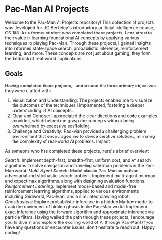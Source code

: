# Pac-Man AI Projects
Welcome to the Pac-Man AI Projects repository! This collection of projects was developed for UC Berkeley's introductory artificial intelligence course, CS 188. As a former student who completed these projects, I can attest to their value in learning foundational AI concepts by applying various techniques to playing Pac-Man. Through these projects, I gained insights into informed state-space search, probabilistic inference, reinforcement learning, and more. These concepts are not just about gaming; they form the bedrock of real-world applications.

## Goals
Having completed these projects, I understand the three primary objectives they were crafted with:

1. Visualization and Understanding: The projects enabled me to visualize the outcomes of the techniques I implemented, fostering a deeper understanding of AI concepts.
2. Clear and Concise: I appreciated the clear directions and code examples provided, which helped me grasp the concepts without being overwhelmed by excessive scaffolding.
3. Challenge and Creativity: Pac-Man provided a challenging problem environment that encouraged me to devise creative solutions, mirroring the complexity of real-world AI problems.
Impact


As someone who has completed these projects, here's a brief overview:

*Search*: Implement depth-first, breadth-first, uniform cost, and A* search algorithms to solve navigation and traveling salesman problems in the Pac-Man world.
*Multi-Agent Search*: Model classic Pac-Man as both an adversarial and stochastic search problem. Implement multi-agent minimax and expectimax algorithms, along with designing evaluation functions.
*Reinforcement Learning*: Implement model-based and model-free reinforcement learning algorithms, applied to various environments including Gridworld, Pac-Man, and a simulated crawling robot.
*Ghostbusters*: Explore probabilistic inference in a hidden Markov model to track the movement of hidden ghosts in the Pac-Man world. Implement exact inference using the forward algorithm and approximate inference via particle filters.
Having walked the path through these projects, I encourage you to dive in and explore the exciting world of AI through Pac-Man! If you have any questions or encounter issues, don't hesitate to reach out. Happy coding!
